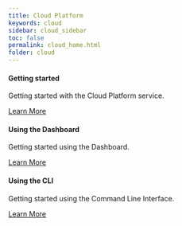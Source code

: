 ```yaml
---
title: Cloud Platform
keywords: cloud
sidebar: cloud_sidebar
toc: false
permalink: cloud_home.html
folder: cloud
---
```

<div class="row">
        <div class="col-md-4 col-sm-6">
            <div class="panel panel-default text-center">
                <div class="panel-heading">
                    <span class="fa-stack fa-5x">
                          <i class="fa fa-circle fa-stack-2x text-primary"></i>
                          <i class="fa fa-info-circle fa-stack-1x fa-inverse"></i>
                    </span>
                </div>
                <div class="panel-body">
                    <h4>Getting started</h4>
                    <p>Getting started with the Cloud Platform service.</p>
                    <a href="/cloud_getting_started.html" class="btn btn-primary">Learn More</a>
                </div>
            </div>
        </div>
        <div class="col-md-4 col-sm-6">
            <div class="panel panel-default text-center">
                <div class="panel-heading">
                    <span class="fa-stack fa-5x">
                          <i class="fa fa-circle fa-stack-2x text-primary"></i>
                          <i class="fa fa-internet-explorer fa-stack-1x fa-inverse"></i>
                    </span>
                </div>
                <div class="panel-body">
                    <h4>Using the Dashboard</h4>
                    <p>Getting started using the Dashboard.</p>
                    <a href="/cloud_dashboard_overview.html" class="btn btn-primary">Learn More</a>
                </div>
            </div>
        </div>
        <div class="col-md-4 col-sm-6">
            <div class="panel panel-default text-center">
                <div class="panel-heading">
                    <span class="fa-stack fa-5x">
                          <i class="fa fa-circle fa-stack-2x text-primary"></i>
                          <i class="fa fa-terminal fa-stack-1x fa-inverse"></i>
                    </span>
                </div>
                <div class="panel-body">
                    <h4>Using the CLI</h4>
                    <p>Getting started using the Command Line Interface.</p>
                    <a href="/cloud_cli_overview.html" class="btn btn-primary">Learn More</a>
                </div>
            </div>
        </div>
    </div>

